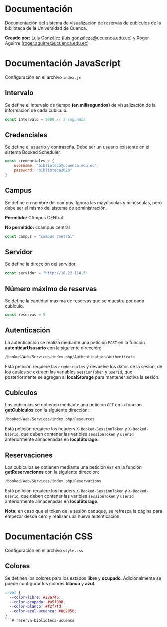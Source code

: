 # Documentación
Documentación del sistema de visualización de reservas de cubículos de la biblioteca de la Universidad de Cuenca.

__Creado por:__ Luis González (luis.gonzaleza@ucuenca.edu.ec) y Roger Aguirre (roger.aguirre@ucuenca.edu.ec)

# Documentación JavaScript
Configuración en el archivo `index.js`

## Intervalo
Se define el intervalo de tiempo __(en milisegundos)__ de visualización de la información de cada cubículo.  

```js
const intervalo = 5000 // 5 segundos
```

## Credenciales
Se define el usuario y contraseña. Debe ser un usuario existente en el sistema Booked Scheduler.

```js
const credenciales = {
    username: "biblioteca@ucuenca.edu.ec",
    password: "biblioteca2020"
}
```

## Campus
Se define en nombre del campus. Ignora las mayúsculas y minúsculas, pero debe ser el mismo del sistema de administración.

__Permitido:__ CAmpus CENtral

__No permitido:__ ccámpus central

```js
const campus = "campus central"
```

## Servidor
Se define la dirección del servidor.

```js
const servidor = "http://10.22.114.5"
```

## Número máximo de reservas
Se define la cantidad máxima de reservas que se muestra por cada cubículo.

```js
const reservas = 5
```

## Autenticación
La autenticación se realiza mediante una petición `POST` en la función __autenticarUsusario__ con la siguiente dirección:

```php
/booked/Web/Services/index.php/Authentication/Authenticate
```
Está petición requiere las `credenciales` y devuelve los datos de la sesión, de los cuales se extraen las variables `sessionToken` y `userId`, que posteriormente se agregan al __localStorage__ para mantener activa la sesión.

## Cubículos
Los cubículos se obtienen mediante una petición `GET` en la función __getCubiculos__ con la siguiente dirección:

```php
/booked/Web/Services/index.php/Resources
```
Está petición requiere los headers `X-Booked-SessionToken` y `X-Booked-UserId`, que deben contener las varibles `sessionToken` y `userId` anteriormente almacenadas en __localStorage__.

## Reservaciones
Los cubículos se obtienen mediante una petición `GET` en la función __getReservaciones__ con la siguiente dirección:

```php
/booked/Web/Services/index.php/Reservations
```
Está petición requiere los headers `X-Booked-SessionToken` y `X-Booked-UserId`, que deben contener las varibles `sessionToken` y `userId` anteriormente almacenadas en __localStorage__.

__Nota:__ en caso que el token de la sesión caduque, se refresca la página para empezar desde cero y realizar una nueva autenticación. 

# Documentación CSS

Configuración en el archivo `style.css`

## Colores
Se definen los colores para los estados __libre__ y __ocupado__. Adicionalmente se puede configurar los colores __blanco__ y __azul__.

```css
:root {
  --color-libre: #28a745;
  --color-ocupado: #a51008;
  --color-blanco: #f2f7fd;
  --color-azul-ucuenca: #002856;
}
```#   r e s e r v a - b i b l i o t e c a - u c u e n c a  
 